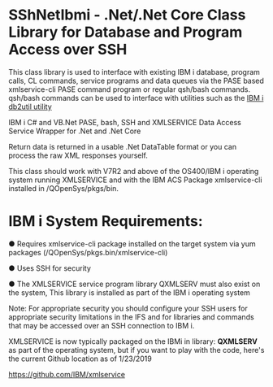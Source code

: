 # SShNetIbmi - .Net/.Net Core Class Library for Database and Program Access over SSH
This class library is used to interface with existing IBM i database, program calls, CL commands, service programs and 
data queues via the PASE based xmlservice-cli PASE command program or regular qsh/bash commands. qsh/bash commands can be used to interface with utilities such as the [IBM i db2util utility](https://github.com/IBM/ibmi-db2util)

IBM i C# and VB.Net PASE, bash, SSH and XMLSERVICE Data Access Service Wrapper for .Net and .Net Core

Return data is returned in a usable .Net DataTable format or you can process the raw XML responses yourself.
 
This class should work with V7R2 and above of the OS400/IBM i operating system running XMLSERVICE and with the IBM ACS Package xmlservice-cli installed in /QOpenSys/pkgs/bin.
 
# IBM i System Requirements:
 ● Requires xmlservice-cli package installed on the target system via yum packages (/QOpenSys/pkgs.bin/xmlservice-cli)
 
 ● Uses SSH for security
 
 ● The XMLSERVICE service program library QXMLSERV must also exist on the system, This library is installed as part of the IBM i operating system
 
Note: For appropriate security you should configure your SSH users for appropriate security limitations in the IFS and for libraries and commands that may be accessed over an SSH connection to IBM i.

XMLSERVICE is now typically packaged on the IBMi in library: **QXMLSERV** as part of the operating system, but if you want to play with the code, here's the current Github location as of 1/23/2019

https://github.com/IBM/xmlservice
